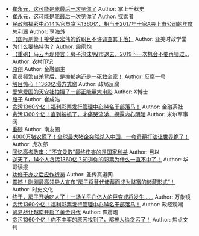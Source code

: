 - [崔永元，这可能是我最后一次见你了](http://wechatscope.jmsc.hku.hk:8000/html?fn=gh_5a9e629d6f2a_2018-11-12_2660373974_PSKQcjt9Iy.y.tar.gz)
Author: 掌上千秋史
- [崔永元，这可能是我最后一次见你了](http://wechatscope.jmsc.hku.hk:8000/html?fn=gh_715befbd50ba_2018-11-12_2650661069_pTYcx72Eyb.y.tar.gz)
Author: 探索者
- [民政部福彩中心14名官员贪污1360亿，相当于2017年十家A股上市公司的年度总利润](http://wechatscope.jmsc.hku.hk:8000/html?fn=gh_200bd50644a5_2018-11-12_2247488549_t3kd1r8zRl.y.tar.gz)
Author: 享海外
- [【国际刑警丨接受孟宏伟的辞职且不许调查其下落】](http://wechatscope.jmsc.hku.hk:8000/html?fn=gh_303bb302419a_2018-11-12_2247486532_4SpFgPI7wA.y.tar.gz)
Author: 亚美时政学堂
- [为什么要搞特供？](http://wechatscope.jmsc.hku.hk:8000/html?fn=gh_c11efd622f2e_2018-11-12_2247484276_sbvtdTcmHP.y.tar.gz)
Author: 霹雳炮
- [【重磅】马云再现预言：房子泡沫/股市退去，2019下一次机会不要再错过...](http://wechatscope.jmsc.hku.hk:8000/html?fn=gh_4b3a35b76643_2018-11-12_2247486134_XnT7DSs3yr.y.tar.gz)
Author: 农村印记
- [原创](http://wechatscope.jmsc.hku.hk:8000/html?fn=gh_32594d554f48_2018-11-12_2651540027_RsQIdoeyAf.y.tar.gz)
Author: 金融霸主
- [官员频繁自杀背后，是抑郁病还是一死救全家！](http://wechatscope.jmsc.hku.hk:8000/html?fn=gh_93e9837e86d6_2018-11-12_2247484525_7gQ4o0RDBO.y.tar.gz)
Author: 反腐一号
- [触目惊心！1360亿塌方式腐](http://wechatscope.jmsc.hku.hk:8000/html?fn=gh_69a0b76331f9_2018-11-12_2247483788_KXG2AJF7E0.y.tar.gz)
Author: 政局反腐
- [爱党爱国的天安社拍摄了一部正能量大电影](http://wechatscope.jmsc.hku.hk:8000/html?fn=gh_c7c17772d277_2018-11-12_2651187734_qO1oscbn7F.y.tar.gz)
Author: X博士
- [段子](http://wechatscope.jmsc.hku.hk:8000/html?fn=gh_d140dd64c933_2018-11-12_2650854437_6A7aIlqh1i.y.tar.gz)
Author: 崔成浩
- [贪污1360个亿！福利彩票发行管理中心14名干部落马！](http://wechatscope.jmsc.hku.hk:8000/html?fn=gh_5f5aaff92191_2018-11-12_2247487443_yxf6VSPUHC.y.tar.gz)
Author: 金融茶社
- [贪污1360个亿！直到被抓了，才痛哭流涕，揭露内心阴暗](http://wechatscope.jmsc.hku.hk:8000/html?fn=gh_e06f5843f7ac_2018-11-12_2652007293_7qIXuhPbSY.y.tar.gz)
Author: 米尔军事网
- [重磅](http://wechatscope.jmsc.hku.hk:8000/html?fn=gh_e9d8874a84a9_2018-11-12_2247486229_CQ9ZRVSG0z.y.tar.gz)
Author: 南友圈
- [4000万猪农慌了！全球最大猪企突然杀入中国，一套奇葩打法让世界跪了！](http://wechatscope.jmsc.hku.hk:8000/html?fn=gh_610312e22ed3_2018-11-12_2247486765_2AK3RFhdBH.y.tar.gz)
Author: 虎次郎
- [回忆高考政审：“不宜录取”最终伤害的是国家利益](http://wechatscope.jmsc.hku.hk:8000/html?fn=gh_494d9f318f0b_2018-11-12_2247485196_DtswkOMEyo.y.tar.gz)
Author: 目以
- [逆天了，14个人贪污1360亿？知道你的彩票为什么一直不中了！](http://wechatscope.jmsc.hku.hk:8000/html?fn=gh_7a402e27f818_2018-11-12_2649695674_lwQFSPHUmO.y.tar.gz)
Author: 华哥读报
- [功修干办之后应作祈祷](http://wechatscope.jmsc.hku.hk:8000/html?fn=gh_e29d8443e86e_2018-11-12_2650817437_RYWGvd96EP.y.tar.gz)
Author: 圣传真道网
- [震撼！刚刚最高领导人宣布“房子将替代储蓄而成为财富的储藏形式”！](http://wechatscope.jmsc.hku.hk:8000/html?fn=gh_824e560f4006_2018-11-12_2247538786_nUweXaT4qZ.y.tar.gz)
Author: 时史文化
- [终于，房子开始吃人了！一场关乎几亿人的巨变或将发生......](http://wechatscope.jmsc.hku.hk:8000/html?fn=gh_ab5210ce78c8_2018-11-12_2247485393_dvLh0Jk0jm.y.tar.gz)
Author: 万象镜
- [贪污1360个亿！福利彩票发行管理中心14名干部落马！](http://wechatscope.jmsc.hku.hk:8000/html?fn=gh_6464e9dc9910_2018-11-12_2247484253_CKstumfceH.y.tar.gz)
Author: 政经观潮
- [贸易战让越南开启了黄金时代](http://wechatscope.jmsc.hku.hk:8000/html?fn=gh_c11efd622f2e_2018-11-12_2247484276_He25UBPGNC.y.tar.gz)
Author: 霹雳炮
- [贪污1360个亿！你不中奖的原因找到了，都被人给贪污了！](http://wechatscope.jmsc.hku.hk:8000/html?fn=gh_fa69c726c16c_2018-11-12_2247488075_TDfHos19mJ.y.tar.gz)
Author: 焦点文刊
